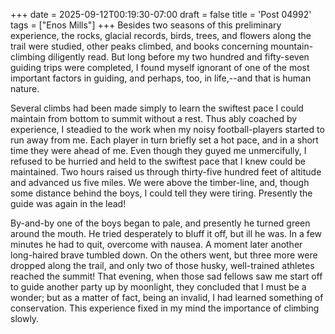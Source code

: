 +++
date = 2025-09-12T00:19:30-07:00
draft = false
title = 'Post 04992'
tags = ["Enos Mills"]
+++
Besides two seasons of this preliminary experience, the rocks, glacial records, birds, trees, and flowers along the trail were studied, other peaks climbed, and books concerning mountain-climbing diligently read. But long before my two hundred and fifty-seven guiding trips were completed, I found myself ignorant of one of the most important factors in guiding, and perhaps, too, in life,--and that is human nature.

Several climbs had been made simply to learn the swiftest pace I could maintain from bottom to summit without a rest. Thus ably coached by experience, I steadied to the work when my noisy football-players started to run away from me. Each player in turn briefly set a hot pace, and in a short time they were ahead of me. Even though they guyed me unmercifully, I refused to be hurried and held to the swiftest pace that I knew could be maintained. Two hours raised us through thirty-five hundred feet of altitude and advanced us five miles. We were above the timber-line, and, though some distance behind the boys, I could tell they were tiring. Presently the guide was again in the lead!

By-and-by one of the boys began to pale, and presently he turned green around the mouth. He tried desperately to bluff it off, but ill he was. In a few minutes he had to quit, overcome with nausea. A moment later another long-haired brave tumbled down. On the others went, but three more were dropped along the trail, and only two of those husky, well-trained athletes reached the summit! That evening, when those sad fellows saw me start off to guide another party up by moonlight, they concluded that I must be a wonder; but as a matter of fact, being an invalid, I had learned something of conservation. This experience fixed in my mind the importance of climbing slowly.
